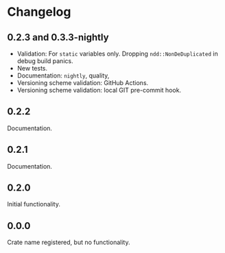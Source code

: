 # Changelog

## 0.2.3 and 0.3.3-nightly

- Validation: For `static` variables only. Dropping `ndd::NonDeDuplicated` in debug build panics.
- New tests.
- Documentation: `nightly`, quality,
- Versioning scheme validation: GitHub Actions.
- Versioning scheme validation: local GIT pre-commit hook.

## 0.2.2

Documentation.

## 0.2.1

Documentation.

## 0.2.0

Initial functionality.

## 0.0.0

Crate name registered, but no functionality.
